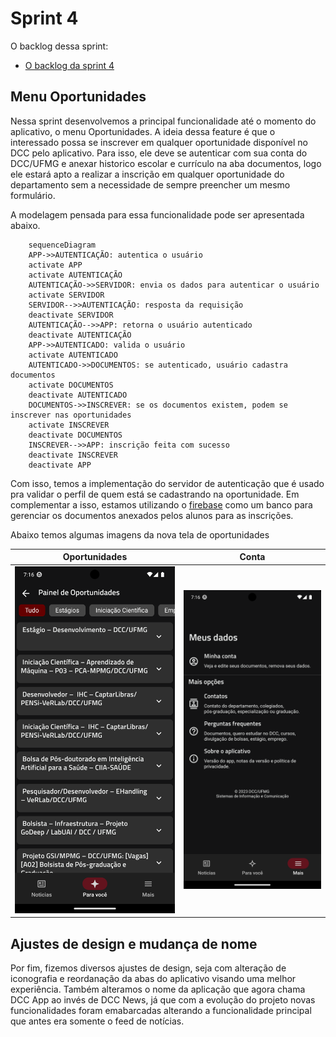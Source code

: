 # Sprint 4

O backlog dessa sprint:

* [O backlog da sprint 4](https://github.com/users/userhv/projects/6)

## Menu Oportunidades

Nessa sprint desenvolvemos a principal funcionalidade até o momento do aplicativo, o menu Oportunidades. A ideia dessa feature é que o interessado possa se inscrever em qualquer oportunidade disponível no DCC pelo aplicativo. Para isso, ele deve se autenticar com sua conta do DCC/UFMG e anexar historico escolar e currículo na aba documentos, logo ele estará apto a realizar a inscrição em qualquer oportunidade do departamento sem a necessidade de sempre preencher um mesmo formulário.

A modelagem pensada para essa funcionalidade pode ser apresentada abaixo.

```mermaid
    sequenceDiagram
    APP->>AUTENTICAÇÃO: autentica o usuário
    activate APP
    activate AUTENTICAÇÃO
    AUTENTICAÇÃO->>SERVIDOR: envia os dados para autenticar o usuário
    activate SERVIDOR
    SERVIDOR-->>AUTENTICAÇÃO: resposta da requisição
    deactivate SERVIDOR
    AUTENTICAÇÃO-->>APP: retorna o usuário autenticado
    deactivate AUTENTICAÇÃO
    APP->>AUTENTICADO: valida o usuário
    activate AUTENTICADO
    AUTENTICADO->>DOCUMENTOS: se autenticado, usuário cadastra documentos
    activate DOCUMENTOS
    deactivate AUTENTICADO
    DOCUMENTOS->>INSCREVER: se os documentos existem, podem se inscrever nas oportunidades
    activate INSCREVER
    deactivate DOCUMENTOS
    INSCREVER-->>APP: inscrição feita com sucesso
    deactivate INSCREVER
	deactivate APP
```

Com isso, temos a implementação do servidor de autenticação que é usado pra validar  o perfil de quem está se cadastrando na oportunidade. Em complementar a isso, estamos utilizando o [firebase](https://firebase.google.com/?hl=pt-br) como um banco para gerenciar os documentos anexados pelos alunos para as inscrições.

Abaixo temos algumas imagens da nova tela de oportunidades

| Oportunidades                            | Conta                                    |
| ---------------------------------------- | ---------------------------------------- |
| ![oportunidades](imgs/oportunidades.png) | ![conta](imgs/conta.png)                 |



## Ajustes de design e mudança de nome

Por fim, fizemos diversos ajustes de design, seja com alteração de iconografia e reordanação da abas do aplicativo visando uma melhor experiência. Também alteramos o nome da aplicação que agora chama DCC App ao invés de DCC News, já que com a evolução do projeto novas funcionalidades foram emabarcadas alterando a funcionalidade principal que antes era somente o feed de notícias.